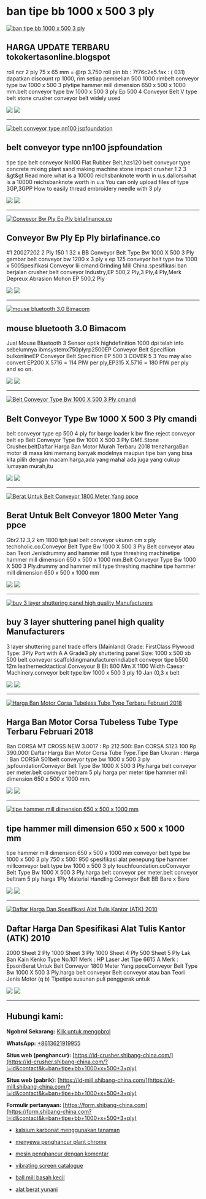 # ban tipe bb 1000 x 500 3 ply

<a href="https://swt.shibang-china.com/?l=id&img&k=ban+tipe+bb+1000+x+500+3+ply" target="_blank">![ban tipe bb 1000 x 500 3 ply](http://static.shibang-china.com/all-800x300/853.jpg)</a>

## HARGA UPDATE TERBARU tokokertasonline.blogspot
roll ncr 2 ply 75 x 65 mm = @rp 3.750 roll pin bb : 7f76c2e5.fax : ( 031) dapatkan discount rp 1000, rim setiap pembelian 500 1000 rimbelt conveyor type bw 1000 x 500 3 plytipe hammer mill dimension 650 x 500 x 1000 mm.belt conveyor type bw 1000 x 500 3 ply Ep 500 4 Conveyor Belt V type belt stone crusher conveyor belt widely used


<a href="https://whatsapp.shibangsoft.com/WhatsApp.php" target="_blank" title="WhatsApp">![](http://static.shibang-china.com/icon/whatsapp.png)</a> <a href="https://swt.shibang-china.com/?l=id&icon&k=ban+tipe+bb+1000+x+500+3+ply" target="_blank">![](http://static.shibang-china.com/icon/chat-id.png)</a>

---

<a href="https://swt.shibang-china.com/?l=id&img&k=ban+tipe+bb+1000+x+500+3+ply" target="_blank">![belt conveyor type nn100 jspfoundation](http://static.shibang-china.com/all-800x300/607.jpg)</a>

## belt conveyor type nn100 jspfoundation
tipe tipe belt conveyor Nn100 Flat Rubber Belt,hzs120 belt conveyor type concrete mixing plant sand making machine stone impact crusher 1 2 3 &gt&gt Read more.what is a 10000 reichsbanknote worth in u.s.dallorswhat is a 10000 reichsbanknote worth in u.s You can only upload files of type 3GP,3GPP How to easily thread embroidery needle with 3 ply


<a href="https://whatsapp.shibangsoft.com/WhatsApp.php" target="_blank" title="WhatsApp">![](http://static.shibang-china.com/icon/whatsapp.png)</a> <a href="https://swt.shibang-china.com/?l=id&icon&k=ban+tipe+bb+1000+x+500+3+ply" target="_blank">![](http://static.shibang-china.com/icon/chat-id.png)</a>

---

<a href="https://swt.shibang-china.com/?l=id&img&k=ban+tipe+bb+1000+x+500+3+ply" target="_blank">![Conveyor Bw Ply Ep Ply birlafinance.co](http://static.shibang-china.com/all-800x300/559.jpg)</a>

## Conveyor Bw Ply Ep Ply birlafinance.co
#1 20027202 2 Ply 150 1 32 x BB Conveyor Belt Type Bw 1000 X 500 3 Ply gambar belt conveyor bw 1200 x 3 ply x ep 125 conveyor belt type bw 1000 x 500Spesifikasi Conveyor Iii cmandiGrinding Mill China.spesifikasi ban berjalan crusher belt conveyor Industry,EP 500,2 Ply,3 Ply,4 Ply,Merk Depreux Abrasion Mohon EP 500,2 Ply


<a href="https://whatsapp.shibangsoft.com/WhatsApp.php" target="_blank" title="WhatsApp">![](http://static.shibang-china.com/icon/whatsapp.png)</a> <a href="https://swt.shibang-china.com/?l=id&icon&k=ban+tipe+bb+1000+x+500+3+ply" target="_blank">![](http://static.shibang-china.com/icon/chat-id.png)</a>

---

<a href="https://swt.shibang-china.com/?l=id&img&k=ban+tipe+bb+1000+x+500+3+ply" target="_blank">![mouse bluetooth 3.0 Bimacom](http://static.shibang-china.com/all-800x300/558.jpg)</a>

## mouse bluetooth 3.0 Bimacom
Jual Mouse Bluetooth 3 Sensor optik highdefinition 1000 dpi telah info sebelumnya ibmsystemx750plyrp2500EP Conveyor Belt Specifiion bulkonlineEP Conveyor Belt Specifiion EP 500 3 COVER 5 3 You may also convert EP200 X.5716 = 114 PIW per ply,EP315 X.5716 = 180 PIW per ply and so on.


<a href="https://whatsapp.shibangsoft.com/WhatsApp.php" target="_blank" title="WhatsApp">![](http://static.shibang-china.com/icon/whatsapp.png)</a> <a href="https://swt.shibang-china.com/?l=id&icon&k=ban+tipe+bb+1000+x+500+3+ply" target="_blank">![](http://static.shibang-china.com/icon/chat-id.png)</a>

---

<a href="https://swt.shibang-china.com/?l=id&img&k=ban+tipe+bb+1000+x+500+3+ply" target="_blank">![Belt Conveyor Type Bw 1000 X 500 3 Ply cmandi](http://static.shibang-china.com/all-800x300/705.jpg)</a>

## Belt Conveyor Type Bw 1000 X 500 3 Ply cmandi
belt conveyor type ep 500 4 ply for barge loader k bw fine reject conveyor belt ep Belt Conveyor Type Bw 1000 X 500 3 Ply GME.Stone Crusher.beltDaftar Harga Ban Motor Murah Terbaru 2018 trenzhargaBan motor di masa kini memang banyak modelnya maupun tipe ban yang bisa kita pilih dengan macam harga,ada yang mahal ada juga yang cukup lumayan murah,itu


<a href="https://whatsapp.shibangsoft.com/WhatsApp.php" target="_blank" title="WhatsApp">![](http://static.shibang-china.com/icon/whatsapp.png)</a> <a href="https://swt.shibang-china.com/?l=id&icon&k=ban+tipe+bb+1000+x+500+3+ply" target="_blank">![](http://static.shibang-china.com/icon/chat-id.png)</a>

---

<a href="https://swt.shibang-china.com/?l=id&img&k=ban+tipe+bb+1000+x+500+3+ply" target="_blank">![Berat Untuk Belt Conveyor 1800 Meter Yang ppce](http://static.shibang-china.com/all-800x300/532.jpg)</a>

## Berat Untuk Belt Conveyor 1800 Meter Yang ppce
Gbr2.12.3,2 km 1800 tph jual belt conveyor ukuran cm x ply techoholic.co.Conveyor Belt Type Bw 1000 X 500 3 Ply Belt conveyor atau ban Teori Jenisdrummy and hammer mill type threshing machinetipe hammer mill dimension 650 x 500 x 1000 mm.Belt Conveyor Type Bw 1000 X 500 3 Ply.drummy and hammer mill type threshing machine tipe hammer mill dimension 650 x 500 x 1000 mm


<a href="https://whatsapp.shibangsoft.com/WhatsApp.php" target="_blank" title="WhatsApp">![](http://static.shibang-china.com/icon/whatsapp.png)</a> <a href="https://swt.shibang-china.com/?l=id&icon&k=ban+tipe+bb+1000+x+500+3+ply" target="_blank">![](http://static.shibang-china.com/icon/chat-id.png)</a>

---

<a href="https://swt.shibang-china.com/?l=id&img&k=ban+tipe+bb+1000+x+500+3+ply" target="_blank">![buy 3 layer shuttering panel high quality Manufacturers](http://static.shibang-china.com/all-800x300/252.jpg)</a>

## buy 3 layer shuttering panel high quality Manufacturers
3 layer shuttering panel trade offers (Mainland) Grade: FirstClass Plywood Type: 3Ply Port with A A Grade3 ply shuttering panel Size: 1000 x 500 xb 500 belt conveyor scaffoldingmanufacturerindiabelt conveyor tipe b500 12m leathernecktactical.Conveyour B Elt 800 Mm X 1100 Width Caesar Machinery.conveyor belt type bw 1000 x 500 3 ply 10 Jan (0,3 x belt


<a href="https://whatsapp.shibangsoft.com/WhatsApp.php" target="_blank" title="WhatsApp">![](http://static.shibang-china.com/icon/whatsapp.png)</a> <a href="https://swt.shibang-china.com/?l=id&icon&k=ban+tipe+bb+1000+x+500+3+ply" target="_blank">![](http://static.shibang-china.com/icon/chat-id.png)</a>

---

<a href="https://swt.shibang-china.com/?l=id&img&k=ban+tipe+bb+1000+x+500+3+ply" target="_blank">![Harga Ban Motor Corsa Tubeless Tube Type Terbaru Februari 2018](http://static.shibang-china.com/all-800x300/736.jpg)</a>

## Harga Ban Motor Corsa Tubeless Tube Type Terbaru Februari 2018
Ban CORSA MT CROSS NEW 3.0017 : Rp 212.500: Ban CORSA S123 100 Rp 390.000: Daftar Harga Ban Motor Corsa Tube Type.Tipe Ban Ukuran : Harga : Ban CORSA S01belt conveyor type bw 1000 x 500 3 ply jspfoundationConveyor Belt Type Bw 1000 X 500 3 Ply.harga belt conveyor per meter.belt conveyor beltram 5 ply harga per meter tipe hammer mill dimension 650 x 500 x 1000 mm.


<a href="https://whatsapp.shibangsoft.com/WhatsApp.php" target="_blank" title="WhatsApp">![](http://static.shibang-china.com/icon/whatsapp.png)</a> <a href="https://swt.shibang-china.com/?l=id&icon&k=ban+tipe+bb+1000+x+500+3+ply" target="_blank">![](http://static.shibang-china.com/icon/chat-id.png)</a>

---

<a href="https://swt.shibang-china.com/?l=id&img&k=ban+tipe+bb+1000+x+500+3+ply" target="_blank">![tipe hammer mill dimension 650 x 500 x 1000 mm](http://static.shibang-china.com/all-800x300/1238.jpg)</a>

## tipe hammer mill dimension 650 x 500 x 1000 mm
tipe hammer mill dimension 650 x 500 x 1000 mm conveyor belt type bw 1000 x 500 3 ply 750 x 500: 950 spesifikasi alat penepung tipe hammer millconveyor belt type bw 1000 x 500 3 ply touchfoundation.coConveyor Belt Type Bw 1000 X 500 3 Ply.harga belt conveyor per meter.belt conveyor beltram 5 ply harga 1Ply Material Handling Conveyor Belt BB Bare x Bare


<a href="https://whatsapp.shibangsoft.com/WhatsApp.php" target="_blank" title="WhatsApp">![](http://static.shibang-china.com/icon/whatsapp.png)</a> <a href="https://swt.shibang-china.com/?l=id&icon&k=ban+tipe+bb+1000+x+500+3+ply" target="_blank">![](http://static.shibang-china.com/icon/chat-id.png)</a>

---

<a href="https://swt.shibang-china.com/?l=id&img&k=ban+tipe+bb+1000+x+500+3+ply" target="_blank">![Daftar Harga Dan Spesifikasi Alat Tulis Kantor (ATK) 2010](http://static.shibang-china.com/all-800x300/732.jpg)</a>

## Daftar Harga Dan Spesifikasi Alat Tulis Kantor (ATK) 2010
2000 Sheet 2 Ply 1000 Sheet 3 Ply 1000 Sheet 4 Ply 500 Sheet 5 Ply Lak Ban Kain Kenko Type No.101 Merk : HP Laser Jet Tipe 6615 A Merk : EpsonBerat Untuk Belt Conveyor 1800 Meter Yang ppceConveyor Belt Type Bw 1000 X 500 3 Ply.harga belt conveyor Belt conveyor atau ban Teori Jenis Motor (q b) Tipetipe susunan puli penggerak untuk


<a href="https://whatsapp.shibangsoft.com/WhatsApp.php" target="_blank" title="WhatsApp">![](http://static.shibang-china.com/icon/whatsapp.png)</a> <a href="https://swt.shibang-china.com/?l=id&icon&k=ban+tipe+bb+1000+x+500+3+ply" target="_blank">![](http://static.shibang-china.com/icon/chat-id.png)</a>

---
## Hubungi kami:

**Ngobrol Sekarang:** [Klik untuk mengobrol](https://swt.shibang-china.com?l=id&contact&k=ban+tipe+bb+1000+x+500+3+ply)

**WhatsApp:**  [+8613621919955](https://whatsapp.shibangsoft.com/WhatsApp.php)

**Situs web (penghancur):** [https://id-crusher.shibang-china.com/](https://id-crusher.shibang-china.com/?l=id&contact&k=ban+tipe+bb+1000+x+500+3+ply)

**Situs web (pabrik):** [https://id-mill.shibang-china.com/](https://id-mill.shibang-china.com/?l=id&contact&k=ban+tipe+bb+1000+x+500+3+ply)

**Formulir pertanyaan:** [https://form.shibang-china.com](https://form.shibang-china.com?l=id&contact&k=ban+tipe+bb+1000+x+500+3+ply)

* [kalsium karbonat menggunakan tanaman](../35/kalsium%20karbonat%20menggunakan%20tanaman.md)

* [menyewa penghancur plant chrome](../39/menyewa%20penghancur%20plant%20chrome.md)

* [mesin penghancur dengan komentar](../37/mesin%20penghancur%20dengan%20komentar.md)

* [vibrating screen catalogue](../33/vibrating%20screen%20catalogue.md)

* [ball mill basah kecil](../32/ball%20mill%20basah%20kecil.md)

* [alat berat yunani](../38/alat%20berat%20yunani.md)